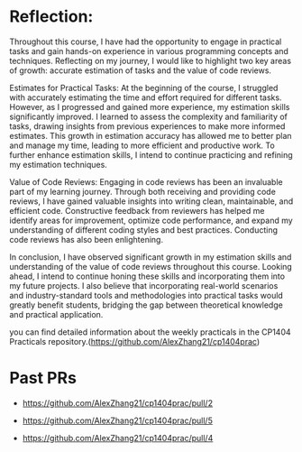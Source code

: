 # Reflection:
Throughout this course, I have had the opportunity to engage in practical tasks and gain hands-on experience in various programming concepts and techniques. Reflecting on my journey, I would like to highlight two key areas of growth: accurate estimation of tasks and the value of code reviews.

Estimates for Practical Tasks:
At the beginning of the course, I struggled with accurately estimating the time and effort required for different tasks. However, as I progressed and gained more experience, my estimation skills significantly improved. I learned to assess the complexity and familiarity of tasks, drawing insights from previous experiences to make more informed estimates. This growth in estimation accuracy has allowed me to better plan and manage my time, leading to more efficient and productive work.
To further enhance estimation skills, I intend to continue practicing and refining my estimation techniques. 

Value of Code Reviews:
Engaging in code reviews has been an invaluable part of my learning journey. Through both receiving and providing code reviews, I have gained valuable insights into writing clean, maintainable, and efficient code. Constructive feedback from reviewers has helped me identify areas for improvement, optimize code performance, and expand my understanding of different coding styles and best practices.
Conducting code reviews has also been enlightening. 


In conclusion, I have observed significant growth in my estimation skills and understanding of the value of code reviews throughout this course. Looking ahead, I intend to continue honing these skills and incorporating them into my future projects. I also believe that incorporating real-world scenarios and industry-standard tools and methodologies into practical tasks would greatly benefit students, bridging the gap between theoretical knowledge and practical application.

 you can find detailed information about the weekly practicals in the CP1404 Practicals repository.(https://github.com/AlexZhang21/cp1404prac)
 
# Past PRs

- https://github.com/AlexZhang21/cp1404prac/pull/2

- https://github.com/AlexZhang21/cp1404prac/pull/5

- https://github.com/AlexZhang21/cp1404prac/pull/4